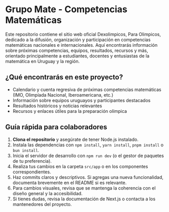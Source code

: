 # Grupo Mate - Competencias Matemáticas

Este repositorio contiene el sitio web oficial Dexolimpicos, Para Olimpicos, dedicado a la difusión, organización y participación en competencias matemáticas nacionales e internacionales. Aquí encontrarás información sobre próximas competencias, equipos, resultados, recursos y más, orientado principalmente a estudiantes, docentes y entusiastas de la matemática en Uruguay y la región.

## ¿Qué encontrarás en este proyecto?
- Calendario y cuenta regresiva de próximas competencias matemáticas (IMO, Olimpíada Nacional, Iberoamericana, etc.)
- Información sobre equipos uruguayos y participantes destacados
- Resultados históricos y noticias relevantes
- Recursos y enlaces útiles para la preparación olímpica

## Guía rápida para colaboradores
1. **Clona el repositorio** y asegúrate de tener Node.js instalado.
2. Instala las dependencias con `npm install`, `yarn install`, `pnpm install` o `bun install`.
3. Inicia el servidor de desarrollo con `npm run dev` (o el gestor de paquetes de tu preferencia).
4. Realiza tus cambios en la carpeta `src/app` o en los componentes correspondientes.
5. Haz commits claros y descriptivos. Si agregas una nueva funcionalidad, documenta brevemente en el README si es relevante.
6. Para cambios visuales, revisa que se mantenga la coherencia con el diseño general y la accesibilidad.
7. Si tienes dudas, revisa la documentación de Next.js o contacta a los mantenedores del proyecto.
